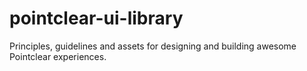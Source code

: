 # pointclear-ui-library
Principles, guidelines and assets for designing and building awesome Pointclear experiences.
